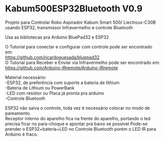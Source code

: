 # Kabum500ESP32Bluetooth V0.9
Projeto para Controlar Robo Aspirador Kabum Smart 500/ Liectroux-C30B usando ESP32, transmissor Infravermelho e controle Bluetooth

Usa as bibliotecas pra Arduino BluePad32 e ESP32  
  
O Tutorial para conectar e configurar com controle pode ser encontrado em:  
https://github.com/ricardoquesada/bluepad32  
O Tutorial para Receber e Enviar via Infravermelho pode ser encontrado em:  
https://github.com/Arduino-IRremote/Arduino-IRremote

Material necessário:  
-ESP32, de preferência com suporte a bateria de lithium  
-Bateria de Lithium ou PowerBank  
-LED com resistor ou Placa já pronta pra arduino  
-Controle Bluetooth  
  
ESP32 não salva o controle, toda vez é necessário colocar no modo de pareamento.  
Receptor interno do aparelho fica na frente do aparelho, portando o led precisa ficar no para-choque e apontar pra baixo se possivel
Pode-se prender o ESP32+bateria+LED no Controle Bluetooth porém o LED IR para Arduino é fraco.
